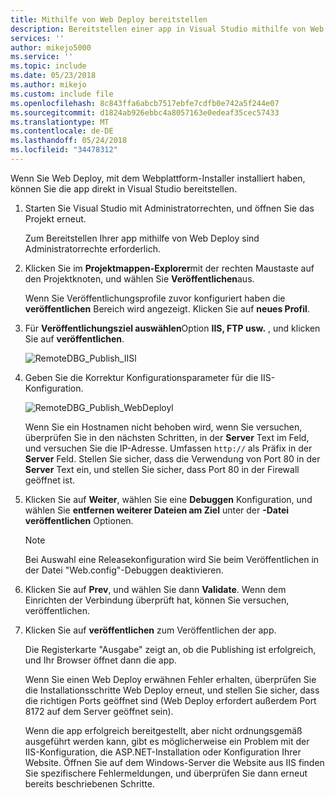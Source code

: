```yaml
---
title: Mithilfe von Web Deploy bereitstellen
description: Bereitstellen einer app in Visual Studio mithilfe von Web Deploy
services: ''
author: mikejo5000
ms.service: ''
ms.topic: include
ms.date: 05/23/2018
ms.author: mikejo
ms.custom: include file
ms.openlocfilehash: 8c843ffa6abcb7517ebfe7cdfb0e742a5f244e07
ms.sourcegitcommit: d1824ab926ebbc4a8057163e0edeaf35cec57433
ms.translationtype: MT
ms.contentlocale: de-DE
ms.lasthandoff: 05/24/2018
ms.locfileid: "34478312"
---
```

Wenn Sie Web Deploy, mit dem Webplattform-Installer installiert haben, können Sie die app direkt in Visual Studio bereitstellen.

1. Starten Sie Visual Studio mit Administratorrechten, und öffnen Sie das Projekt erneut.

    Zum Bereitstellen Ihrer app mithilfe von Web Deploy sind Administratorrechte erforderlich.

1. Klicken Sie im **Projektmappen-Explorer**mit der rechten Maustaste auf den Projektknoten, und wählen Sie **Veröffentlichen**aus.

    Wenn Sie Veröffentlichungsprofile zuvor konfiguriert haben die **veröffentlichen** Bereich wird angezeigt. Klicken Sie auf **neues Profil**.

1. Für **Veröffentlichungsziel auswählen**Option **IIS, FTP usw.** , und klicken Sie auf **veröffentlichen**.

    ![RemoteDBG_Publish_IISl](../media/remotedbg_iis_profile.png "RemoteDBG_Publish_IIS")

1. Geben Sie die Korrektur Konfigurationsparameter für die IIS-Konfiguration.

    ![RemoteDBG_Publish_WebDeployl](../media/remotedbg_iis_webdeploy_config.png "RemoteDBG_Publish_WebDeploy")

    Wenn Sie ein Hostnamen nicht behoben wird, wenn Sie versuchen, überprüfen Sie in den nächsten Schritten, in der **Server** Text im Feld, und versuchen Sie die IP-Adresse. Umfassen `http://` als Präfix in der **Server** Feld.  Stellen Sie sicher, dass die Verwendung von Port 80 in der **Server** Text ein, und stellen Sie sicher, dass Port 80 in der Firewall geöffnet ist.

1. Klicken Sie auf **Weiter**, wählen Sie eine **Debuggen** Konfiguration, und wählen Sie **entfernen weiterer Dateien am Ziel** unter der **-Datei veröffentlichen** Optionen.

    > [!NOTE]
    > Bei Auswahl eine Releasekonfiguration wird Sie beim Veröffentlichen in der Datei "Web.config"-Debuggen deaktivieren.

1. Klicken Sie auf **Prev**, und wählen Sie dann **Validate**. Wenn dem Einrichten der Verbindung überprüft hat, können Sie versuchen, veröffentlichen.

1. Klicken Sie auf **veröffentlichen** zum Veröffentlichen der app.

    Die Registerkarte "Ausgabe" zeigt an, ob die Publishing ist erfolgreich, und Ihr Browser öffnet dann die app.

    Wenn Sie einen Web Deploy erwähnen Fehler erhalten, überprüfen Sie die Installationsschritte Web Deploy erneut, und stellen Sie sicher, dass die richtigen Ports geöffnet sind (Web Deploy erfordert außerdem Port 8172 auf dem Server geöffnet sein).

    Wenn die app erfolgreich bereitgestellt, aber nicht ordnungsgemäß ausgeführt werden kann, gibt es möglicherweise ein Problem mit der IIS-Konfiguration, die ASP.NET-Installation oder Konfiguration Ihrer Website. Öffnen Sie auf dem Windows-Server die Website aus IIS finden Sie spezifischere Fehlermeldungen, und überprüfen Sie dann erneut bereits beschriebenen Schritte.
